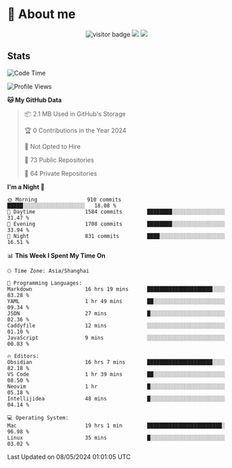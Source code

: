<!-- ![](https://youpai.roccoshi.top/img/20200804214216.png) -->

# 🧐 About me
 
<p align="center">
<img src="https://visitor-badge.laobi.icu/badge?page_id=Lincest.Lincest&title=hits" alt="visitor badge"/>
<a href="mailto:imroccoshi@gmail.com"><img src="https://img.shields.io/badge/gmail-imroccoshi%40gmail.com-red"></a>
<a href="https://blog.roccoshi.top"><img src="https://img.shields.io/badge/blog-roccoshi-green"></a>
</p>

## Stats

<!--START_SECTION:waka-->
![Code Time](http://img.shields.io/badge/Code%20Time-1%2C129%20hrs%2041%20mins-blue)

![Profile Views](http://img.shields.io/badge/Profile%20Views-0-blue)

**🐱 My GitHub Data** 

> 📦 2.1 MB Used in GitHub's Storage 
 > 
> 🏆 0 Contributions in the Year 2024
 > 
> 🚫 Not Opted to Hire
 > 
> 📜 73 Public Repositories 
 > 
> 🔑 64 Private Repositories 
 > 
**I'm a Night 🦉** 

```text
🌞 Morning                910 commits         █████░░░░░░░░░░░░░░░░░░░░   18.08 % 
🌆 Daytime                1584 commits        ████████░░░░░░░░░░░░░░░░░   31.47 % 
🌃 Evening                1708 commits        ████████░░░░░░░░░░░░░░░░░   33.94 % 
🌙 Night                  831 commits         ████░░░░░░░░░░░░░░░░░░░░░   16.51 % 
```


📊 **This Week I Spent My Time On** 

```text
🕑︎ Time Zone: Asia/Shanghai

💬 Programming Languages: 
Markdown                 16 hrs 19 mins      █████████████████████░░░░   83.28 % 
YAML                     1 hr 49 mins        ██░░░░░░░░░░░░░░░░░░░░░░░   09.34 % 
JSON                     27 mins             █░░░░░░░░░░░░░░░░░░░░░░░░   02.36 % 
Caddyfile                12 mins             ░░░░░░░░░░░░░░░░░░░░░░░░░   01.10 % 
JavaScript               9 mins              ░░░░░░░░░░░░░░░░░░░░░░░░░   00.83 % 

🔥 Editors: 
Obsidian                 16 hrs 7 mins       █████████████████████░░░░   82.18 % 
VS Code                  1 hr 39 mins        ██░░░░░░░░░░░░░░░░░░░░░░░   08.50 % 
Neovim                   1 hr                █░░░░░░░░░░░░░░░░░░░░░░░░   05.18 % 
Intellijidea             48 mins             █░░░░░░░░░░░░░░░░░░░░░░░░   04.14 % 

💻 Operating System: 
Mac                      19 hrs 1 min        ████████████████████████░   96.98 % 
Linux                    35 mins             █░░░░░░░░░░░░░░░░░░░░░░░░   03.02 % 
```


 Last Updated on 08/05/2024 01:01:05 UTC
<!--END_SECTION:waka-->


